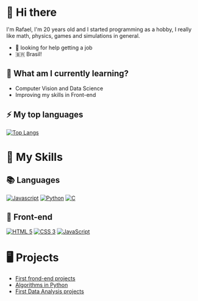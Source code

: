 # 👋 Hi there

I'm Rafael, I'm 20 years old and I started programming as a hobby, I really like math, physics, games and simulations in general.

- 🤔 looking for help getting a job
- 🇧🇷 Brasil!

## 🌱 What am I currently learning?

- Computer Vision and Data Science
- Improving my skills in Front-end

## ⚡ My top languages
[![Top Langs](https://github-readme-stats.vercel.app/api/top-langs/?username=rafael-silveirap&layout=compact&theme=synthwave&langs_count=10&count_private=true)](https://github.com/anuraghazra/github-readme-stats)

# 🚀 My Skills

## 📚 Languages
[![Javascript](https://img.shields.io/badge/JAVASCRIPT-323330?style=for-the-badge&logo=javascript)](https://developer.mozilla.org/pt-BR/docs/Web/JavaScript)
[![Python](https://img.shields.io/badge/PYTHON-f7d367?style=for-the-badge&logo=python)](https://www.python.org/)
[![C](https://img.shields.io/badge/C-000000?style=for-the-badge&logo=c)](https://en.wikipedia.org/wiki/C_(programming_language))


## 👀 Front-end
[![HTML 5](https://img.shields.io/badge/HTML5-E34F26?style=for-the-badge&logo=html5&logoColor=white)](https://www.w3.org/standards/webdesign/htmlcss.html)
[![CSS 3](https://img.shields.io/badge/CSS3-1572B6?style=for-the-badge&logo=css3&logoColor=white)](https://www.w3.org/standards/webdesign/htmlcss.html)
[![JavaScript](https://img.shields.io/badge/JAVASCRIPT-323330?style=for-the-badge&logo=javascript)](https://www.w3schools.com/whatis/whatis_js.asp)

# 🖥️ Projects
- <a href='https://github.com/rafael-silveirap/first-projects--js-html-css-' target="_blank">First frond-end projects</a>
- <a href='https://github.com/rafael-silveirap/programacao-computadores-2periodo' target="_blank">Algorithms in Python</a>
- <a href='https://github.com/rafael-silveirap/first_project_data_analysis' target="_blank">First Data Analysis projects</a>
